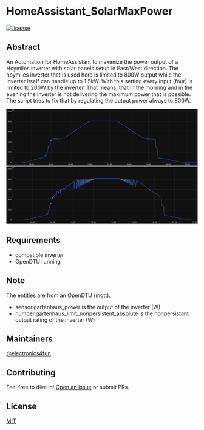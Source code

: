 # HomeAssistant_SolarMaxPower

[![license](https://img.shields.io/github/license/:user/:repo.svg)](LICENSE)


## Abstract
An Automation for HomeAssistant to maximize the power output of a Hoymiles inverter with solar panels setup in East/West direction.
The hoymiles inverter that is used here is limited to 800W output while the inverter itself can handle up to 1.5kW.
With this setting every input (four) is limited to 200W by the inverter.
That means, that in the morning and in the evening the inverter is not delivering the maximum power that is possible.
The script tries to fix that by regulating the output power always to 800W.

![Graph1](/doc/powerGraph1.png)
![Graph2](/doc/powerGraph2.png)


## Requirements
- compatible inverter
- OpenDTU running


## Note

The entities are from an [OpenDTU](https://www.opendtu.solar/) (mqtt).
- sensor.gartenhaus_power is the output of the inverter (W)
- number.gartenhaus_limit_nonpersistent_absolute is the nonpersistant output rating of the inverter (W)


## Maintainers

[@electronics4fun](https://github.com/electronics4fun)


## Contributing

Feel free to dive in! [Open an issue](https://github.com/electronics4fun/PartDb-Altium-Connector/issues/new) or submit PRs.


## License

[MIT](LICENSE)
